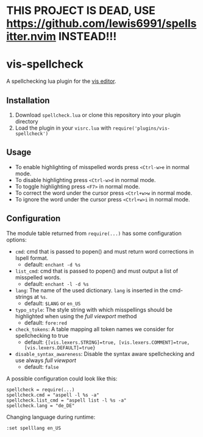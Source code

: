 # **THIS PROJECT IS DEAD, USE https://github.com/lewis6991/spellsitter.nvim INSTEAD!!!**

# vis-spellcheck

A spellchecking lua plugin for the [vis editor](https://github.com/martanne/vis).

## Installation

1. Download `spellcheck.lua` or clone this repository into your plugin directory
2. Load the plugin in your `visrc.lua` with `require('plugins/vis-spellcheck')`

## Usage

+ To enable highlighting of misspelled words press `<Ctrl-w>e` in normal mode.
+ To disable highlighting press `<Ctrl-w>d` in normal mode.
+ To toggle highlighting press `<F7>` in normal mode.
+ To correct the word under the cursor press `<Ctrl+w>w` in normal mode.
+ To ignore the word under the cursor press `<Ctrl+w>i` in normal mode.

## Configuration

The module table returned from `require(...)` has some configuration options:

* `cmd`: cmd that is passed to popen() and must return word corrections in Ispell format.
	* default: `enchant -d %s` 
* `list_cmd`: cmd that is passed to popen() and must output a list of misspelled words.
	* default: `enchant -l -d %s` 
* `lang`: The name of the used dictionary. `lang` is inserted in the cmd-strings at `%s`.
	* default: `$LANG` or `en_US`
* `typo_style`: The style string with which misspellings should be highlighted when using the _full viewport_ method
	* default: `fore:red`
* `check_tokens`: A table mapping all token names we consider for spellchecking to true
	* default: `{[vis.lexers.STRING]=true, [vis.lexers.COMMENT]=true, [vis.lexers.DEFAULT]=true}`
* `disable_syntax_awareness`: Disable the syntax aware spellchecking and use always _full viewport_
	* default: `false`

A possible configuration could look like this:

	spellcheck = require(...)
	spellcheck.cmd = "aspell -l %s -a"
	spellcheck.list_cmd = "aspell list -l %s -a"
	spellcheck.lang = "de_DE"

Changing language during runtime:

	:set spelllang en_US

